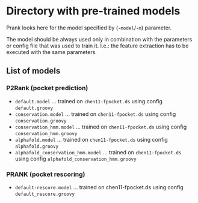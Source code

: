 
# Directory with pre-trained models

Prank looks here for the model specified by (`-model`/`-m`) parameter.

The model should be always used only in combination with the parameters or config file that was used to train it.
I.e.: the feature extraction has to be executed with the same parameters.

## List of models

### P2Rank (pocket prediction)

* `default.model`      ... trained on `chen11-fpocket.ds` using config `default.groovy`
* `conservation.model`  ... trained on `chen11-fpocket.ds` using config `conservation.groovy`
* `conservation_hmm.model`  ... trained on `chen11-fpocket.ds` using config `conservation_hmm.groovy`
* `alphafold.model`  ... trained on `chen11-fpocket.ds` using config `alphafold.groovy`
* `alphafold_conservation_hmm.model`  ... trained on `chen11-fpocket.ds` using config `alphafold_conservation_hmm.groovy`

### PRANK (pocket rescoring)

* `default-rescore.model` ... trained on chen11-fpocket.ds using config `default_rescore.groovy`

